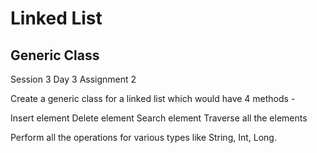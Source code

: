 # Linked List
## Generic Class
Session 3 Day 3 Assignment 2

Create a generic class for a linked list which would have 4 methods - 

Insert element 
Delete element 
Search element 
Traverse all the elements

Perform all the operations for various types like String, Int, Long.
